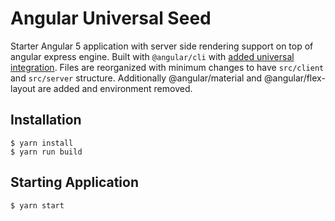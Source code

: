 # Angular Universal Seed

Starter Angular 5 application with server side rendering support on top of angular express engine. Built with `@angular/cli` with [added universal integration](https://github.com/angular/angular-cli/wiki/stories-universal-rendering). Files are reorganized with minimum changes to have `src/client` and `src/server` structure. Additionally @angular/material and @angular/flex-layout are added and environment removed.

## Installation

```
$ yarn install
$ yarn run build
```

## Starting Application

```
$ yarn start
```
